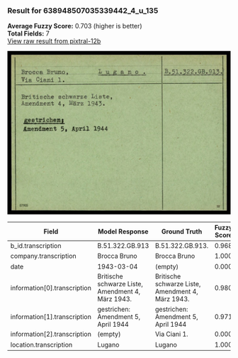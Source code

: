 ### Result for 638948507035339442_4_u_135
**Average Fuzzy Score:** 0.703 (higher is better)<br>
**Total Fields:** 7<br>
[View raw result from pixtral-12b](https://github.com/RISE-UNIBAS/humanities_data_benchmark/blob/main/results/2025-10-24/T0329/request_T0329_638948507035339442_4_u_135.json)

<img src="https://github.com/RISE-UNIBAS/humanities_data_benchmark/blob/main/benchmarks/blacklist/images/638948507035339442_4_u_135.jpg?raw=true" alt="638948507035339442_4_u_135" width="600px">

| Field | Model Response | Ground Truth | Fuzzy Score | Match |
|-------|----------------|--------------|-------------|-------|
| b_id.transcription | B.51.322.GB.913 | B.51.322.GB.913. | 0.968 | ✅ |
| company.transcription | Brocca Bruno | Brocca Bruno | 1.000 | ✅ |
| date | 1943-03-04 | (empty) | 0.000 | ❌ |
| information[0].transcription | Britische schwarze Liste, Amendment 4, März 1943. | Britische schwarze Liste,<br>Amendment 4, März 1943. | 0.980 | ✅ |
| information[1].transcription | gestrichen: Amendment 5, April 1944 | gestrichen:<br>Amendment 5, April 1944 | 0.971 | ✅ |
| information[2].transcription | (empty) | Via Ciani 1. | 0.000 | ❌ |
| location.transcription | Lugano | Lugano | 1.000 | ✅ |
